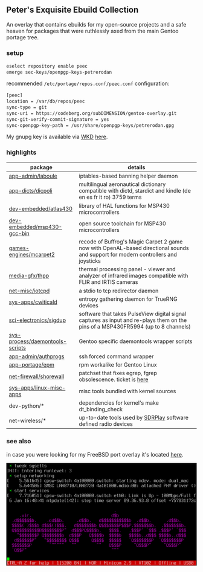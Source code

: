 ## Peter's Exquisite Ebuild Collection

An overlay that contains ebuilds for my open-source projects and a safe heaven for packages that were ruthlessly axed from the main Gentoo portage tree.

### setup

```
eselect repository enable peec
emerge sec-keys/openpgp-keys-petrerodan
```

recommended ```/etc/portage/repos.conf/peec.conf``` configuration:

```
[peec]
location = /var/db/repos/peec
sync-type = git
sync-uri = https://codeberg.org/subDIMENSION/gentoo-overlay.git
sync-git-verify-commit-signature = yes
sync-openpgp-key-path = /usr/share/openpgp-keys/petrerodan.gpg
```

My gnupg key is available via [WKD](https://wiki.gnupg.org/WKD) [here](https://openpgpkey.subdimension.ro/.well-known/openpgpkey/subdimension.ro/hu/w6rzxnjwt1aag7tjxgi19j844woafo1j?l=petre.rodan).

### highlights

package | details
--- | ---
[app-admin/laboule](https://codeberg.org/subDIMENSION/laboule) | iptables-based banning helper daemon
[app-dicts/dicpoli](https://codeberg.org/subDIMENSION/dictionar_poliglot_de_aeronautica) | multilingual aeronautical dictionary compatible with dictd, stardict and kindle (de en es fr it ro) 3759 terms
[dev-embedded/atlas430](https://codeberg.org/subDIMENSION/atlas430) | library of HAL functions for MSP430 microcontrollers
[dev-embedded/msp430-gcc-bin](https://www.ti.com/tool/MSP430-GCC-OPENSOURCE) | open source toolchain for MSP430 microcontrollers
[games-engines/mcarpet2](https://codeberg.org/rodan/magic_carpet_2) | recode of Buffrog's Magic Carpet 2 game now with OpenAL-based directional sounds and support for modern controllers and joysticks
[media-gfx/thpp](https://codeberg.org/subDIMENSION/thpp) | thermal processing panel - viewer and analyzer of infrared images compatible with FLIR and IRTIS cameras
[net-misc/iotcpd](https://codeberg.org/subDIMENSION/iotcpd) | a stdio to tcp redirector daemon
[sys-apps/cwiticald](https://codeberg.org/subDIMENSION/cwiticald) | entropy gathering daemon for TrueRNG devices
[sci-electronics/sigdup](https://codeberg.org/subDIMENSION/sigdup) | software that takes PulseView digital signal captures as input and re-plays them on the pins of a MSP430FR5994 (up to 8 channels)
[sys-process/daemontools-scripts](https://codeberg.org/subDIMENSION/daemontools-scripts) | Gentoo specific daemontools wrapper scripts
[app-admin/authprogs](https://github.com/11001100/authprogs) | ssh forced command wrapper
[app-portage/epm](https://github.com/fuzzyray/epm) | rpm workalike for Gentoo Linux
[net-firewall/shorewall](https://shorewall.org/) | patchset that fixes egrep, fgrep obsolescence. ticket is [here](https://bugs.gentoo.org/923441)
[sys-apps/linux-misc-apps](https://kernel.org/) | misc tools bundled with kernel sources
dev-python/* | dependencies for kernel's make dt_binding_check
net-wireless/* | up-to-date tools used by [SDRPlay](https://www.sdrplay.com/) software defined radio devices

### see also

in case you were looking for my FreeBSD port overlay it's located [here](https://codeberg.org/subDIMENSION/freebsd-overlay).

![screenshot](./issue.png)

